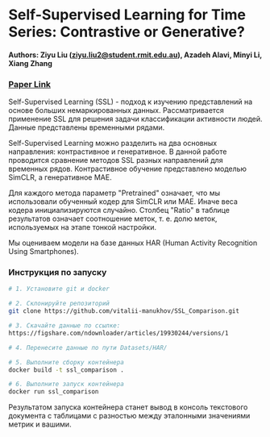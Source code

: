 # Self-Supervised Learning for Time Series: Contrastive or Generative?

#### Authors: Ziyu Liu (ziyu.liu2@student.rmit.edu.au), Azadeh Alavi, Minyi Li, Xiang Zhang  
### [Paper Link](https://github.com/AI4TS/AI4TS.github.io/blob/main/CameraReadys%201-22%202/5%5CCameraReady%5CIJCAI23_TSworkshop_Jun29.pdf)

Self-Supervised Learning (SSL) - подход к изучению представлений на основе больших немаркированных данных. Рассматривается применение SSL для решения задачи классификации активности людей. Данные представлены временными рядами.

Self-Supervised Learning можно разделить на два основных направления: контрастивное и генеративное. В данной работе проводится сравнение методов SSL разных направлений для временных рядов. Контрастивное обучение представлено моделью SimCLR, а генеративное MAE.

Для каждого метода параметр "Pretrained" означает, что мы использовали обученный кодер
для SimCLR или MAE. Иначе веса кодера инициализируются случайно. Столбец "Ratio" в таблице результатов означает соотношение меток, т. е. долю меток, используемых на этапе тонкой настройки.

Мы оцениваем модели на базе данных HAR (Human Activity Recognition Using Smartphones).

### Инструкция по запуску

```bash
# 1. Установите git и docker

# 2. Склонируйте репозиторий
git clone https://github.com/vitalii-manukhov/SSL_Comparison.git

# 3. Скачайте данные по ссылке:
https://figshare.com/ndownloader/articles/19930244/versions/1

# 4. Перенесите данные по пути Datasets/HAR/

# 5. Выполните сборку контейнера
docker build -t ssl_comparison .

# 6. Выполните запуск контейнера
docker run ssl_comparison
```

Результатом запуска контейнера станет вывод в консоль текстового документа с таблицами с разностью между эталонными значениями метрик и вашими.

